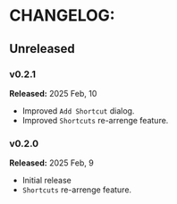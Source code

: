 # CHANGELOG:

## Unreleased

### v0.2.1

**Released:** 2025 Feb, 10

- Improved `Add Shortcut` dialog.
- Improved `Shortcuts` re-arrenge feature.

### v0.2.0

**Released:** 2025 Feb, 9

- Initial release
- `Shortcuts` re-arrenge feature.
